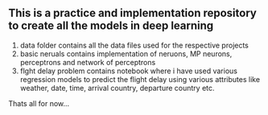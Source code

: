 ## This is a practice and implementation repository to create all the models in deep learning

1. data folder contains all the data files used for the respective projects
2. basic neruals contains implementation of neruons, MP neurons, perceptrons and network of perceptrons 
3. flght delay problem contains notebook where i have used various regression models to predict the flight delay using various attributes like weather, date, time, arrival country, departure country etc.

Thats all for now...
